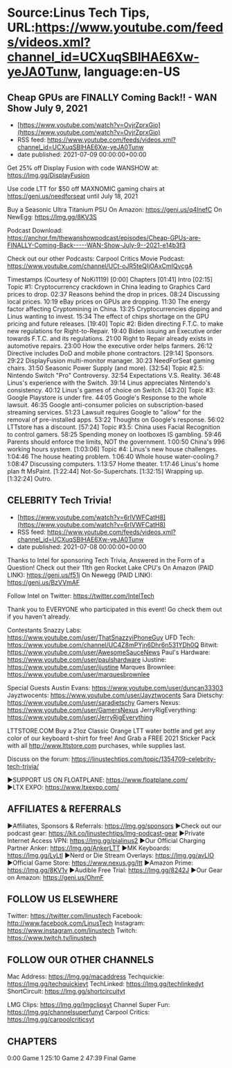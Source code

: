 # Source:Linus Tech Tips, URL:https://www.youtube.com/feeds/videos.xml?channel_id=UCXuqSBlHAE6Xw-yeJA0Tunw, language:en-US

## Cheap GPUs are FINALLY Coming Back!! - WAN Show July 9, 2021
 - [https://www.youtube.com/watch?v=OvjrZprxGio](https://www.youtube.com/watch?v=OvjrZprxGio)
 - RSS feed: https://www.youtube.com/feeds/videos.xml?channel_id=UCXuqSBlHAE6Xw-yeJA0Tunw
 - date published: 2021-07-09 00:00:00+00:00

Get 25% off Display Fusion with code WANSHOW at: https://lmg.gg/DisplayFusion

Use code LTT for $50 off MAXNOMIC gaming chairs at https://geni.us/needforseat until July 18, 2021

Buy a Seasonic Ultra Titanium PSU
On Amazon: https://geni.us/q4lnefC
On NewEgg: https://lmg.gg/8KV3S

Podcast Download: https://anchor.fm/thewanshowpodcast/episodes/Cheap-GPUs-are-FINALLY-Coming-Back-----WAN-Show-July-9--2021-e14b3f3

Check out our other Podcasts:
Carpool Critics Movie Podcast: https://www.youtube.com/channel/UCt-oJR5teQIjOAxCmIQvcgA

Timestamps (Courtesy of NoKi1119)
[0:00] Chapters
[01:41] Intro
[02:15] Topic #1: Cryptocurrency crackdown in China leading to Graphics Card prices to drop. 
   02:37 Reasons behind the drop in prices.
   08:24 Discussing local prices.
   10:19 eBay prices on GPUs are dropping.
   11:30 The energy factor affecting Cryptomining in China.
   13:25 Cryptocurrencies dipping and Linus wanting to invest.
   15:34 The effect of chips shortage on the GPU pricing and future releases.
[19:40] Topic #2: Biden directing F.T.C. to make new regulations for Right-to-Repair.
   19:40 Biden issuing an Executive order towards F.T.C. and its regulations.
   21:00 Right to Repair already exists in automotive repairs.
   23:00 How the executive order helps farmers.
   26:12 Directive includes DoD and mobile phone contractors.
[29:14] Sponsors.
   29:22 DisplayFusion multi-monitor manager.
   30:23 NeedForSeat gaming chairs.
   31:50  Seasonic Power Supply (and more).
[32:54] Topic #2.5: Nintendo Switch "Pro" Controversy.
   32:54 Expectations V.S. Reality.
   36:48 Linus's experience with the Switch.
   39:14 Linus appreciates Nintendo's consistency.
   40:12 Linus's games of choice on Switch.
[43:20] Topic #3: Google Playstore is under fire.
   44:05 Google's Response to the whole lawsuit.
   46:35 Google anti-consumer policies on subscription-based streaming services.
   51:23 Lawsuit requires Google to "allow" for the removal of pre-installed apps.
   53:22 Thoughts on Google's response.
   56:02  LTTstore has a discount.
[57:24] Topic #3.5: China uses Facial Recognition to control gamers.
   58:25 Spending money on lootboxes  IS gambling.
   59:46 Parents should enforce the limits, NOT the government.
   1:00:50 China's 996 working hours system.
[1:03:06] Topic #4: Linus's new house challenges.
   1:04:46 The house heating problem.
   1:06:40 Whole house water-cooling.?
   1:08:47 Discussing computers.
   1:13:57 Home theater.
   1:17:46 Linus's home plan ft MsPaint.
[1:22:44] Not-So-Superchats.
[1:32:15] Wrapping up.
[1:32:24] Outro.

## CELEBRITY Tech Trivia!
 - [https://www.youtube.com/watch?v=6rIVWFCatH8](https://www.youtube.com/watch?v=6rIVWFCatH8)
 - RSS feed: https://www.youtube.com/feeds/videos.xml?channel_id=UCXuqSBlHAE6Xw-yeJA0Tunw
 - date published: 2021-07-08 00:00:00+00:00

Thanks to Intel for sponsoring Tech Trivia, Answered in the Form of a Question! Check out their 11th gen Rocket Lake CPU's
On Amazon (PAID LINK): https://geni.us/f51j
On Newegg (PAID LINK): https://geni.us/BzVVmAF

Follow Intel on Twitter: https://twitter.com/IntelTech

Thank you to EVERYONE who participated in this event! Go check them out if you haven't already.

Contestants
Snazzy Labs: https://www.youtube.com/user/ThatSnazzyiPhoneGuy
UFD Tech: https://www.youtube.com/channel/UC4Z8mPYjn6Dhr6n531YDh0Q
Bitwit: https://www.youtube.com/user/AwesomeSauceNews
Paul's Hardware: https://www.youtube.com/user/paulshardware
iJustine: https://www.youtube.com/user/ijustine
Marques Brownlee: https://www.youtube.com/user/marquesbrownlee

Special Guests
Austin Evans: https://www.youtube.com/user/duncan33303
Jayztwocents: https://www.youtube.com/user/Jayztwocents
Sara Dietschy: https://www.youtube.com/user/saradietschy
Gamers Nexus: https://www.youtube.com/user/GamersNexus
JerryRigEverything: https://www.youtube.com/user/JerryRigEverything

LTTSTORE.COM
Buy a 21oz Classic Orange LTT water bottle and get any color of our keyboard t-shirt for free! And Grab a FREE 2021 Sticker Pack with all http://www.lttstore.com purchases, while supplies last.

Discuss on the forum: https://linustechtips.com/topic/1354709-celebrity-tech-trivia/

►SUPPORT US ON FLOATPLANE: https://www.floatplane.com/  
►LTX EXPO: https://www.ltxexpo.com/   

AFFILIATES & REFERRALS
---------------------------------------------------
►Affiliates, Sponsors & Referrals: https://lmg.gg/sponsors
►Check out our podcast gear: https://kit.co/linustechtips/lmg-podcast-gear
►Private Internet Access VPN: https://lmg.gg/pialinus2
►Our Official Charging Partner Anker: https://lmg.gg/AnkerLTT
►MK Keyboards: https://lmg.gg/LyLtl
►Nerd or Die Stream Overlays: https://lmg.gg/avLlO
►Official Game Store: https://www.nexus.gg/ltt
►Amazon Prime: https://lmg.gg/8KV1v
►Audible Free Trial: https://lmg.gg/8242J
►Our Gear on Amazon: https://geni.us/OhmF

FOLLOW US ELSEWHERE
---------------------------------------------------  
Twitter: https://twitter.com/linustech
Facebook: http://www.facebook.com/LinusTech
Instagram: https://www.instagram.com/linustech
Twitch: https://www.twitch.tv/linustech

FOLLOW OUR OTHER CHANNELS
---------------------------------------------------  
Mac Address: https://lmg.gg/macaddress
Techquickie: https://lmg.gg/techquickieyt
TechLinked: https://lmg.gg/techlinkedyt
ShortCircuit: https://lmg.gg/shortcircuityt

LMG Clips: https://lmg.gg/lmgclipsyt
Channel Super Fun: https://lmg.gg/channelsuperfunyt
Carpool Critics: https://lmg.gg/carpoolcriticsyt

CHAPTERS
---------------------------------------------------  
0:00 Game 1
25:10 Game 2
47:39 Final Game

